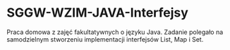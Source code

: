 # SGGW-WZIM-JAVA-Interfejsy

Praca domowa z zajęć fakultatywnych o języku Java. Zadanie polegało na samodzielnym stworzeniu implementacji interfejsów List, Map i Set.

